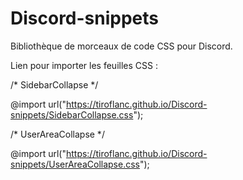 # Discord-snippets
Bibliothèque de morceaux de code CSS pour Discord.

Lien pour importer les feuilles CSS :

/* SidebarCollapse */

@import url("https://tiroflanc.github.io/Discord-snippets/SidebarCollapse.css");

/* UserAreaCollapse */

@import url("https://tiroflanc.github.io/Discord-snippets/UserAreaCollapse.css");

